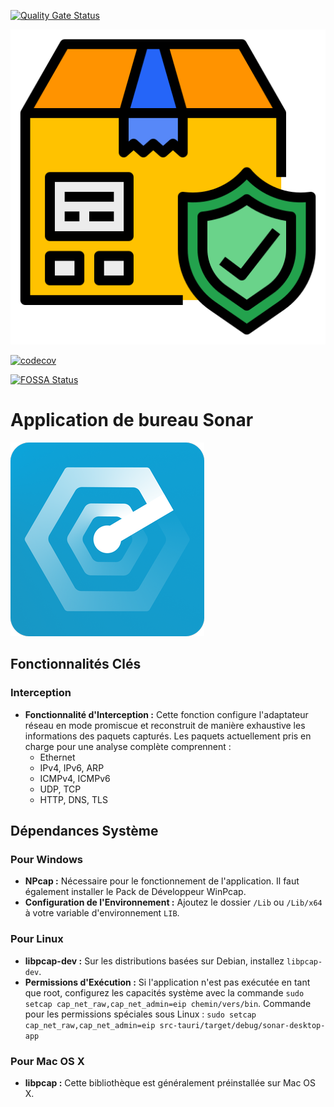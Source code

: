 [![Quality Gate Status](https://sonarcloud.io/api/project_badges/measure?project=Sonar-team_Sonar_desktop_app&metric=alert_status)](https://sonarcloud.io/summary/new_code?id=Sonar-team_Sonar_desktop_app)

[![Release](https://github.com/Sonar-team/Sonar_desktop_app/blob/main/util/livraison.png)](https://github.com/Sonar-team/Sonar_desktop_app/releases)

[![codecov](https://codecov.io/github/Sonar-team/Sonar_desktop_app/graph/badge.svg?token=UC4N2TUFRN)](https://codecov.io/github/Sonar-team/Sonar_desktop_app)

[![FOSSA Status](https://app.fossa.com/api/projects/git%2Bgithub.com%2FSonar-team%2FSonar_desktop_app.svg?type=shield&issueType=license)](https://app.fossa.com/projects/git%2Bgithub.com%2FSonar-team%2FSonar_desktop_app?ref=badge_shield&issueType=license)

# Application de bureau Sonar
![logo](src-tauri/icons/Square310x310Logo.png)
## Fonctionnalités Clés

### Interception
- **Fonctionnalité d'Interception :** Cette fonction configure l'adaptateur réseau en mode promiscue et reconstruit de manière exhaustive les informations des paquets capturés. Les paquets actuellement pris en charge pour une analyse complète comprennent :
  - Ethernet
  - IPv4, IPv6, ARP
  - ICMPv4, ICMPv6
  - UDP, TCP
  - HTTP, DNS, TLS

## Dépendances Système

### Pour Windows
- **NPcap :** Nécessaire pour le fonctionnement de l'application. Il faut également installer le Pack de Développeur WinPcap.
- **Configuration de l'Environnement :** Ajoutez le dossier `/Lib` ou `/Lib/x64` à votre variable d'environnement `LIB`.

### Pour Linux
- **libpcap-dev :** Sur les distributions basées sur Debian, installez `libpcap-dev`.
- **Permissions d'Exécution :** Si l'application n'est pas exécutée en tant que root, configurez les capacités système avec la commande `sudo setcap cap_net_raw,cap_net_admin=eip chemin/vers/bin`.
Commande pour les permissions spéciales sous Linux : `sudo setcap cap_net_raw,cap_net_admin=eip src-tauri/target/debug/sonar-desktop-app`

### Pour Mac OS X
- **libpcap :** Cette bibliothèque est généralement préinstallée sur Mac OS X.

